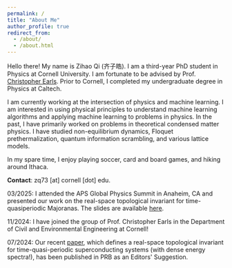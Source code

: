 ```yaml
---
permalink: /
title: "About Me"
author_profile: true
redirect_from: 
  - /about/
  - /about.html
---
```

Hello there! My name is Zihao Qi (齐子皓). I am a third-year PhD student in Physics at Cornell University. I am fortunate to be advised by Prof. [Christopher Earls](https://earls.cee.cornell.edu/). Prior to Cornell, I completed my undergraduate degree in Physics at Caltech.

I am currently working at the intersection of physics and machine learning. I am interested in using physical principles to understand machine learning algorithms and applying machine learning to problems in physics. In the past, I have primarily worked on problems in theoretical condensed matter physics. I have studied non-equilibrium dynamics, Floquet prethermalization, quantum information scrambling, and various lattice models.

In my spare time, I enjoy playing soccer, card and board games, and hiking around Ithaca.

**Contact**: zq73 [at] cornell [dot] edu.

03/2025: I attended the APS Global Physics Summit in Anaheim, CA and presented our work on the real-space topological invariant for time-quasiperiodic Majoranas. The slides are available [here](https://physzqi.github.io/MM_25.pdf).

11/2024: I have joined the group of Prof. Christopher Earls in the Department of Civil and Environmental Engineering at Cornell!

07/2024: Our recent [paper](https://journals.aps.org/prb/abstract/10.1103/PhysRevB.110.014309), which defines a real-space topological invariant for time-quasi-periodic superconducting systems (with dense energy spectra!), has been published in PRB as an Editors' Suggestion.


